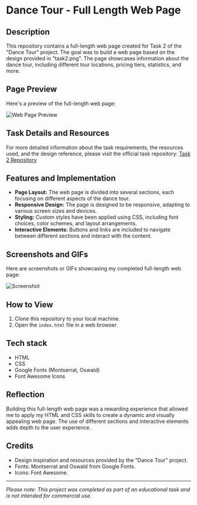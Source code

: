 # Dance Tour - Full Length Web Page

## Description
This repository contains a full-length web page created for Task 2 of the "Dance Tour" project. The goal was to build a web page based on the design provided in "task2.png". The page showcases information about the dance tour, including different tour locations, pricing tiers, statistics, and more.

## Page Preview
Here's a preview of the full-length web page:

![Web Page Preview](image.png)

## Task Details and Resources
For more detailed information about the task requirements, the resources used, and the design reference, please visit the official task repository:
[Task 2 Repository](https://github.com/Technity-Amaravati/technity-tech/tree/main/TASK%202)

## Features and Implementation
- **Page Layout:** The web page is divided into several sections, each focusing on different aspects of the dance tour.
- **Responsive Design:** The page is designed to be responsive, adapting to various screen sizes and devices.
- **Styling:** Custom styles have been applied using CSS, including font choices, color schemes, and layout arrangements.
- **Interactive Elements:** Buttons and links are included to navigate between different sections and interact with the content.

## Screenshots and GIFs
Here are screenshots or GIFs showcasing my completed full-length web page:

![Screenshot](image.png)

## How to View
1. Clone this repository to your local machine.
2. Open the `index.html` file in a web browser.

## Tech stack
- HTML
- CSS
- Google Fonts (Montserrat, Oswald)
- Font Awesome Icons

## Reflection
Building this full-length web page was a rewarding experience that allowed me to apply my HTML and CSS skills to create a dynamic and visually appealing web page. The use of different sections and interactive elements adds depth to the user experience.

## Credits
- Design inspiration and resources provided by the "Dance Tour" project.
- Fonts: Montserrat and Oswald from Google Fonts.
- Icons: Font Awesome.

---
*Please note: This project was completed as part of an educational task and is not intended for commercial use.*
